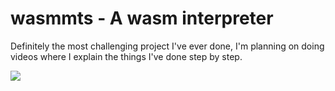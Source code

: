 # wasmmts - A wasm interpreter

Definitely the most challenging project I've ever done, I'm planning on doing videos where I explain the things I've done step by step.

![](https://media.tenor.com/P_-HUAtwhLwAAAAC/vegeta-dbz.gif)
